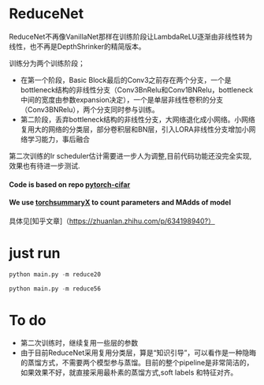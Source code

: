 # ReduceNet
ReduceNet不再像VanillaNet那样在训练阶段让LambdaReLU逐渐由非线性转为线性，也不再是DepthShrinker的精简版本。

训练分为两个训练阶段；
* 在第一个阶段，Basic Block最后的Conv3之前存在两个分支，一个是bottleneck结构的非线性分支（Conv3BnRelu和Conv1BNRelu，bottleneck中间的宽度由参数expansion决定），一个是单层非线性卷积的分支（Conv3BNRelu），两个分支同时参与训练。
* 第二阶段，丢弃bottleneck结构的非线性分支，大网络退化成小网络。小网络复用大的网络的分类层，部分卷积层和BN层，引入LORA非线性分支增加小网络学习能力，事后融合

第二次训练的lr scheduler估计需要进一步人为调整,目前代码功能还没完全实现,效果也有待进一步测试.



#### Code is based on repo [pytorch-cifar](https://github.com/kuangliu/pytorch-cifar)

#### We use [torchsummaryX](https://github.com/nmhkahn/torchsummaryX) to count parameters and MAdds of model

具体见[知乎文章]（https://zhuanlan.zhihu.com/p/634198940?）




# just run
```python
python main.py -m reduce20
```
```python
python main.py -m reduce56
```



# To do

* 第二次训练时，继续复用一些层的参数
* 由于目前ReduceNet采用复用分类层，算是“知识引导”，可以看作是一种隐晦的蒸馏方式，不需要两个模型参与蒸馏。目前的整个pipeline是非常简洁的，如果效果不好，就直接采用最朴素的蒸馏方式,soft labels 和特征对齐。






